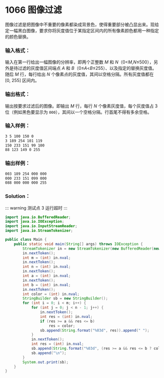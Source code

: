 # 1066 图像过滤

图像过滤是把图像中不重要的像素都染成背景色，使得重要部分被凸显出来。现给定一幅黑白图像，要求你将灰度值位于某指定区间内的所有像素颜色都用一种指定的颜色替换。

### 输入格式：

输入在第一行给出一幅图像的分辨率，即两个正整数 _M_ 和 _N_（0<_M_,*N*≤500），另外是待过滤的灰度值区间端点 _A_ 和 _B_（0≤*A*<*B*≤255）、以及指定的替换灰度值。随后 _M_ 行，每行给出 _N_ 个像素点的灰度值，其间以空格分隔。所有灰度值都在 [0, 255] 区间内。

### 输出格式：

输出按要求过滤后的图像。即输出 _M_ 行，每行 _N_ 个像素灰度值，每个灰度值占 3 位（例如黑色要显示为 `000`），其间以一个空格分隔。行首尾不得有多余空格。

### 输入样例：

```tex
3 5 100 150 0
3 189 254 101 119
150 233 151 99 100
88 123 149 0 255
```

### 输出样例：

```tex
003 189 254 000 000
000 233 151 099 000
088 000 000 000 255
```

### Solution：

::: warning
测试点 3 运行超时
:::

```java
import java.io.BufferedReader;
import java.io.IOException;
import java.io.InputStreamReader;
import java.io.StreamTokenizer;

public class Main {
    public static void main(String[] args) throws IOException {
        StreamTokenizer in = new StreamTokenizer(new BufferedReader(new InputStreamReader(System.in)));
        in.nextToken();
        int m = (int) in.nval;
        in.nextToken();
        int n = (int) in.nval;
        in.nextToken();
        int a = (int) in.nval;
        in.nextToken();
        int b = (int) in.nval;
        in.nextToken();
        int color = (int) in.nval;
        StringBuilder sb = new StringBuilder();
        for (int i = 0; i < m; i++) {
            for (int j = 0; j < n - 1; j++) {
                in.nextToken();
                int res = (int) in.nval;
                if (res >= a && res <= b)
                    res = color;
                sb.append(String.format("%03d", res)).append(" ");
            }
            in.nextToken();
            int res = (int) in.nval;
            sb.append(String.format("%03d", (res >= a && res <= b ? color : res)));
            sb.append("\n");
        }
        System.out.print(sb);
    }
}
```
